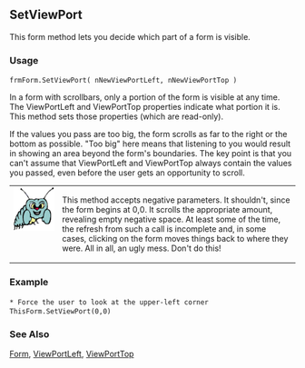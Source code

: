 ## SetViewPort

This form method lets you decide which part of a form is visible. 

### Usage

```foxpro
frmForm.SetViewPort( nNewViewPortLeft, nNewViewPortTop )
```

In a form with scrollbars, only a portion of the form is visible at any time. The ViewPortLeft and ViewPortTop properties indicate what portion it is. This method sets those properties (which are read-only). 

If the values you pass are too big, the form scrolls as far to the right or the bottom as possible. "Too big" here means that listening to you would result in showing an area beyond the form's boundaries. The key point is that you can't assume that ViewPortLeft and ViewPortTop always contain the values you passed, even before the user gets an opportunity to scroll.

<table border=0 cellspacing=0 cellpadding=0 width=100%>
<tr>
  <td width=17% valign=top>
<img width=95 height=77 src="bug.gif"></p>
  </td>
  <td width=83%>
  <p>This method accepts negative parameters. It shouldn't, since the form begins at 0,0. It scrolls the appropriate amount, revealing empty negative space. At least some of the time, the refresh from such a call is incomplete and, in some cases, clicking on the form moves things back to where they were. All in all, an ugly mess. Don't do this!</p>
  </td>
 </tr>
</table>

### Example

```foxpro
* Force the user to look at the upper-left corner
ThisForm.SetViewPort(0,0)
```
### See Also

[Form](s4g598.md), [ViewPortLeft](s4g716.md), [ViewPortTop](s4g716.md)